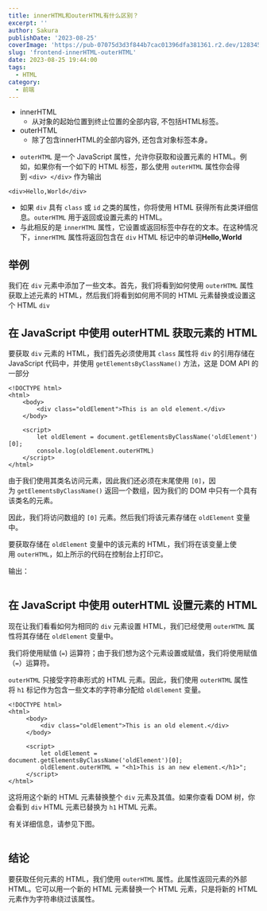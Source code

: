 ```yaml
---
title: innerHTML和outerHTML有什么区别？
excerpt: '' 
author: Sakura
publishDate: '2023-08-25'
coverImage: 'https://pub-07075d3d3f844b7cac01396dfa381361.r2.dev/128345777_p0_master1200.jpg' 
slug: 'frontend-innerHTML-outerHTML'
date: 2023-08-25 19:44:00
tags:
  - HTML
category:
  - 前端
---
```


<!-- wp:list -->
<ul><li>innerHTML<ul><li>从对象的起始位置到终止位置的全部内容, 不包括HTML标签。</li></ul></li><li>outerHTML<ul><li>除了包含innerHTML的全部内容外, 还包含对象标签本身。</li></ul></li></ul>
<!-- /wp:list -->

<!-- wp:list -->
<ul><li><code>outerHTML</code> 是一个 JavaScript 属性，允许你获取和设置元素的 HTML。例如，如果你有一个如下的 HTML 标签，那么使用 <code>outerHTML</code> 属性你会得到 <code>&lt;div> &lt;/div></code> 作为输出</li></ul>
<!-- /wp:list -->

<!-- wp:code -->
<pre class="wp-block-code"><code>&lt;div>Hello,World&lt;/div></code></pre>
<!-- /wp:code -->

<!-- wp:list -->
<ul><li>如果 <code>div</code> 具有 <code>class</code> 或 <code>id</code> 之类的属性，你将使用 HTML 获得所有此类详细信息。<code>outerHTML</code> 用于返回或设置元素的 HTML。</li><li>与此相反的是 <code>innerHTML</code> 属性，它设置或返回标签中存在的文本。在这种情况下，<code>innerHTML</code> 属性将返回包含在 <code>div</code> HTML 标记中的单词<strong>Hello,World</strong></li></ul>
<!-- /wp:list -->

<!-- wp:heading -->
<h2>举例</h2>
<!-- /wp:heading -->

<!-- wp:paragraph -->
<p>我们在 <code>div</code> 元素中添加了一些文本。首先，我们将看到如何使用 <code>outerHTML</code> 属性获取上述元素的 HTML，然后我们将看到如何用不同的 HTML 元素替换或设置这个 HTML <code>div</code></p>
<!-- /wp:paragraph -->

<!-- wp:heading -->
<h2>在 JavaScript 中使用 outerHTML 获取元素的 HTML</h2>
<!-- /wp:heading -->

<!-- wp:paragraph -->
<p>要获取 <code>div</code> 元素的 HTML，我们首先必须使用其 <code>class</code> 属性将 <code>div</code> 的引用存储在 JavaScript 代码中，并使用 <code>getElementsByClassName()</code> 方法，这是 DOM API 的一部分</p>
<!-- /wp:paragraph -->

<!-- wp:code -->
<pre class="wp-block-code"><code>&lt;!DOCTYPE html>
&lt;html>
    &lt;body>
        &lt;div class="oldElement">This is an old element.&lt;/div>
    &lt;/body>

    &lt;script>
        let oldElement = document.getElementsByClassName('oldElement')&#91;0];
        console.log(oldElement.outerHTML)
    &lt;/script>
&lt;/html></code></pre>
<!-- /wp:code -->

<!-- wp:paragraph -->
<p>由于我们使用其类名访问元素，因此我们还必须在末尾使用&nbsp;<code>[0]</code>，因为&nbsp;<code>getElementsByClassName()</code>&nbsp;返回一个数组，因为我们的 DOM 中只有一个具有该类名的元素。</p>
<!-- /wp:paragraph -->

<!-- wp:paragraph -->
<p>因此，我们将访问数组的&nbsp;<code>[0]</code>&nbsp;元素。然后我们将该元素存储在&nbsp;<code>oldElement</code>&nbsp;变量中。</p>
<!-- /wp:paragraph -->

<!-- wp:paragraph -->
<p>要获取存储在&nbsp;<code>oldElement</code>&nbsp;变量中的该元素的 HTML，我们将在该变量上使用&nbsp;<code>outerHTML</code>，如上所示的代码在控制台上打印它。</p>
<!-- /wp:paragraph -->

<!-- wp:paragraph -->
<p>输出：</p>
<!-- /wp:paragraph -->

<!-- wp:image {"id":670,"sizeSlug":"large","linkDestination":"none"} -->
<figure class="wp-block-image size-large"><img src="http://106.14.114.97/wp-content/uploads/2022/10/image-1024x235.png" alt="" class="wp-image-670"/></figure>
<!-- /wp:image -->

<!-- wp:heading -->
<h2>在 JavaScript 中使用 outerHTML 设置元素的 HTML</h2>
<!-- /wp:heading -->

<!-- wp:paragraph -->
<p>现在让我们看看如何为相同的&nbsp;<code>div</code>&nbsp;元素设置 HTML，我们已经使用&nbsp;<code>outerHTML</code>&nbsp;属性将其存储在&nbsp;<code>oldElement</code>&nbsp;变量中。</p>
<!-- /wp:paragraph -->

<!-- wp:paragraph -->
<p>我们将使用赋值 (<code>=</code>) 运算符；由于我们想为这个元素设置或赋值，我们将使用赋值（<code>=</code>）运算符。</p>
<!-- /wp:paragraph -->

<!-- wp:paragraph -->
<p><code>outerHTML</code> 只接受字符串形式的 HTML 元素。因此，我们使用 <code>outerHTML</code> 属性将 <code>h1</code> 标记作为包含一些文本的字符串分配给 <code>oldElement</code> 变量。</p>
<!-- /wp:paragraph -->

<!-- wp:code -->
<pre class="wp-block-code"><code>&lt;!DOCTYPE html>
&lt;html>
     &lt;body>
         &lt;div class="oldElement">This is an old element.&lt;/div>
     &lt;/body>

     &lt;script>
         let oldElement = document.getElementsByClassName('oldElement')&#91;0];
         oldElement.outerHTML = "&lt;h1>This is an new element.&lt;/h1>";
     &lt;/script>
&lt;/html></code></pre>
<!-- /wp:code -->

<!-- wp:paragraph -->
<p>这将用这个新的 HTML 元素替换整个&nbsp;<code>div</code>&nbsp;元素及其值。如果你查看 DOM 树，你会看到&nbsp;<code>div</code>&nbsp;HTML 元素已替换为&nbsp;<code>h1</code>&nbsp;HTML 元素。</p>
<!-- /wp:paragraph -->

<!-- wp:paragraph -->
<p>有关详细信息，请参见下图。</p>
<!-- /wp:paragraph -->

<!-- wp:image {"id":671,"sizeSlug":"large","linkDestination":"none"} -->
<figure class="wp-block-image size-large"><img src="http://106.14.114.97/wp-content/uploads/2022/10/image-1-1024x403.png" alt="" class="wp-image-671"/></figure>
<!-- /wp:image -->

<!-- wp:heading -->
<h2>结论</h2>
<!-- /wp:heading -->

<!-- wp:paragraph -->
<p>要获取任何元素的 HTML，我们使用 <code>outerHTML</code> 属性。此属性返回元素的外部 HTML。它可以用一个新的 HTML 元素替换一个 HTML 元素，只是将新的 HTML 元素作为字符串绕过该属性。</p>
<!-- /wp:paragraph -->
